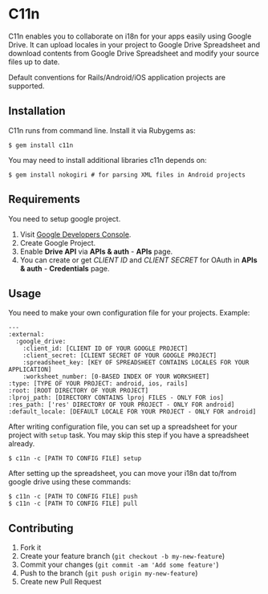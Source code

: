 # C11n

C11n enables you to collaborate on i18n for your apps easily using Google
Drive. It can upload locales in your project to Google Drive Spreadsheet and
download contents from Google Drive Spreadsheet and modify your source files
up to date.

Default conventions for Rails/Android/iOS application projects are supported.

## Installation

C11n runs from command line. Install it via Rubygems as:

    $ gem install c11n

You may need to install additional libraries c11n depends on:

    $ gem install nokogiri # for parsing XML files in Android projects

## Requirements

You need to setup google project.

1. Visit [Google Developers Console](https://console.developers.google.com).
2. Create Google Project.
3. Enable **Drive API** via **APIs & auth** - **APIs** page.
4. You can create or get *CLIENT ID* and *CLIENT SECRET* for OAuth in **APIs & auth** - **Credentials** page.

## Usage

You need to make your own configuration file for your projects. Example:

    ---
    :external:
      :google_drive:
        :client_id: [CLIENT ID OF YOUR GOOGLE PROJECT]
        :client_secret: [CLIENT SECRET OF YOUR GOOGLE PROJECT]
        :spreadsheet_key: [KEY OF SPREADSHEET CONTAINS LOCALES FOR YOUR APPLICATION]
        :worksheet_number: [0-BASED INDEX OF YOUR WORKSHEET]
    :type: [TYPE OF YOUR PROJECT: android, ios, rails]
    :root: [ROOT DIRECTORY OF YOUR PROJECT]
    :lproj_path: [DIRECTORY CONTAINS lproj FILES - ONLY FOR ios]
    :res_path: ['res' DIRECTORY OF YOUR PROJECT - ONLY FOR android]
    :default_locale: [DEFAULT LOCALE FOR YOUR PROJECT - ONLY FOR android]

After writing configuration file, you can set up a spreadsheet for your project
with `setup` task. You may skip this step if you have a spreadsheet already.

    $ c11n -c [PATH TO CONFIG FILE] setup

After setting up the spreadsheet, you can move your i18n dat to/from google
drive using these commands:

    $ c11n -c [PATH TO CONFIG FILE] push
    $ c11n -c [PATH TO CONFIG FILE] pull

## Contributing

1. Fork it
2. Create your feature branch (`git checkout -b my-new-feature`)
3. Commit your changes (`git commit -am 'Add some feature'`)
4. Push to the branch (`git push origin my-new-feature`)
5. Create new Pull Request
